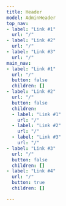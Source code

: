 ```yaml
---
title: Header
model: AdminHeader
top_nav:
- label: "Link #1"
  url: "/"
- label: "Link #2"
  url: "/"
- label: "Link #3"
  url: "/"
main_nav:
- label: "Link #1"
  url: "/"
  button: false
  children: []
- label: "Link #2"
  url: "/"
  button: false
  children:
  - label: "Link #1"
    url: "/"
  - label: "Link #2"
    url: "/"
  - label: "Link #3"
    url: "/"
- label: "Link #3"
  url: "/"
  button: false
  children: []
- label: "Link #4"
  url: "/"
  button: true
  children: []

---
```

